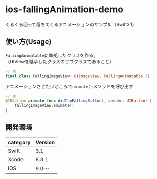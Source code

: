 # ios-fallingAnimation-demo
くるくる回って落ちてくるアニメーションのサンプル（Swift3.1）

## 使い方(Usage)
`FallingAnimatable`に準拠したクラスを作る。  
（UIViewを継承したクラスのサブクラスであること）

```Swift
// 例
final class FallingImageView: UIImageView, FallingAnimatable {}
```

アニメーションさせたいところで`animate()`メソッドを呼び出す

```Swift
// 例
@IBAction private func didTapFallingButton(_ sender: UIButton) {
    fallingImageView.animate()
}
```

## 開発環境
|category | Version| 
|---|---|
| Swift | 3.1 |
| Xcode | 8.3.1 |
| iOS | 9.0〜 |
